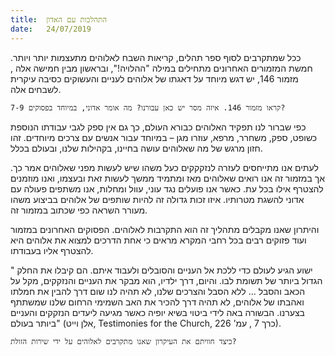 ```yaml
---
title:  התהלכות עם האדון
date:   24/07/2019
---
```


ככל שמתקרבים לסוף ספר תהלים, קריאות השבח לאלוהים מתעצמות יותר ויותר. חמשת המזמורים האחרונים מתחילים במילה "ההלויה!", ובראשון מבין חמישה אלה , מזמור 146, יש דגש מיוחד על דאגתו של אלוהים לעניים והעשוקים כסיבה עיקרית לשבחים אלה. 

`קראו מזמור 146. איזה מסר יש כאן עבורנו? מה אומר אדוני, במיוחד בפסוקים 7-9?`

כפי שברור לנו תפקיד האלוהים כבורא העולם, כך גם אין ספק לגבי עבודתו הנוספת כשופט,  ספק, משחרר, מרפא, עוזרו מגן – במיוחד עבור אנשים עם צרכים מיוחדים. זהו חזון מרגש של מה שאלוהים עושה בחיינו, בקהילות שלנו, ובעולם בכלל. 

לעתים אנו מתייחסים לעזרה לנזקקקים כעל משהו שיש לעשות מפני שאלוהים אמר כך. אך במזמור זה אנו רואים שאלוהים מאז ומתמיד ממשך לעשות זאת ובעצמו, ואנו מוזמנים להצטרף אילו בכל עת. כאשר אנו פועלים נגד עוני, עוול ומחלות, אנו משתפים פעולה עם אדוני להשגת מטרותיו. איזו זכות גדולה זה להיות שותפים של אלוהים בביצוע משהו מעורר השראה כפי שכתוב במזמור זה.

והיתרון שאנו מקבלים מתהליך זה הוא התקרבות לאלוהים. הפסוקים האחרונים במזמור ועוד פזוקים רבים בכל רחבי המקרא מראים כי אחת הדרכים למצוא את אלוהים היא להצטרף אליו בעבודתו. 

" ישוע הגיע לעולם כדי ללכת אל העניים והסובלים ולעבוד איתם. הם קיבלו את החלק הגדול ביותר של תשומת לבו. והיום, דרך ילדיו, הוא מבקר את העניים והנזקקים, מקל על הכאב והסבל ... ללא הסבל והצרכים שלנו, לא תהיה לנו שום דרך להבין את חמלתו ואהבתו של אלוהים, לא תהיה דרך להכיר את האב השמימי הרחום שלנו שמשתתף בצערנו. הבשורה באה לידי ביטוי בשיא יופיה כאשר מגיעה ליעדים הנזקקים והעניים ביותר בעולם" (אלן וייט, Testimonies for the Church, כרך 7 , עמ’ 226).

`כיצד חוויתם את העיקרון שאנו מתקרבים לאלוהים על ידי שירות הזולת?`